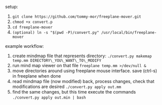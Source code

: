 setup:
  1. ```git clone https://github.com/tommy-mor/freeplane-mover.git```
  2. ```chmod +x convert.p```
  3. ```cd freeplane-mover```
  4. ```(optional) ln -s "$(pwd -P)/convert.py" /usr/local/bin/freeplane-mover```

example workflow:
  1. create mindmap file that represents directory: ```./convert.py makemap temp.mm DIRECTORY\_YOU\_WANT\_TO\_MODIFY```
  2. run mind map viewer on that file ```freeplane temp.mm >/dev/null & ```
  3. move directories around using freeplane mouse interface. save (ctrl-s) in freeplane when done
  3. read mindmap file (now modified) back, process changes, check that modifications are desired ```./convert.py apply out.mm```
  4. find the same changes, but this time execute the commands ```./convert.py apply out.min | bash```
